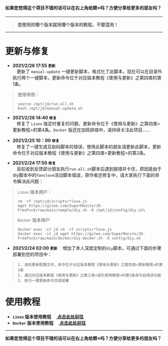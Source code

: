 __如果您觉得这个项目不错的话可以在右上角给颗⭐吗？方便分享给更多的朋友吗？__

***

> __您使用的哪个版本就用哪个版本的教程，不要混用！__

***

# 更新与修复
- __2021/2/26 17:55 `更新`__\
ㅤ更新了 `manual-update` 一键更新脚本，格式化了此脚本，现在可以在目录外执行两个一键脚本，更新命令位于对应版本教程《使用与更新》之第四类的第1条。
>使用举例：
>
>     source /opt/jd/run-all.sh
>     bash /opt/jd/manual-update.sh

- __2021/2/26 14:40 `修复`__\
ㅤ修复了 `Liunx` 版定时重复的问题，更新命令位于《使用与更新》之第四类<更新教程>的第4条。`Docker` 版还在加班排错中，请持续关注此项目......

- __2021/2/25 10：00 `修复`__\
ㅤ修复了一键生成互助码脚本的错误，使用此脚本的朋友请更新此脚本，更新命令位于对应版本教程《使用与更新》之第四类<更新教程>的第2条。

- __2021/2/24 17:50 `修复`__\
ㅤ目前收到反馈部分朋友执行`run-all.sh`脚本后遇到报错并卡住，原因是由于diy脚本中的`fanslove`活动脚本错误，原作者还修复中，请大家执行下面的命令解决此问题：
>`Linux` 版本用户：
>
>     rm -rf /opt/jd/scripts/*love.js
>     wget https://gitee.com/SuperManito/JD-FreeFuck/raw/main/sample/diy.sh -O /opt/jd/config/diy.sh\
>`Docker` 版本用户
>
>     docker exec -it jd rm -rf scripts/*love.js
>     docker exec -it jd wget https://gitee.com/SuperManito/JD-FreeFuck/raw/main/docker/diy-docker.sh -O config/diy.sh


- __2021/2/24 02:00 `更新`__
ㅤ增加了本人深度定制的`diy`脚本，可通过下面的步骤部署到您的项目中：

>     1. 请先更新配置文件，命令位于对应版本教程《使用与更新》之第四类<更新教程>的第3条
>     2. 通过对应版本教程《使用与更新》之第三类<高阶使用教程>的第5条命令启用该功能
>     3. 执行一键更新命令完成部署


# 使用教程

- __`Linux`  版本使用教程 ㅤ[ 点击此处前往 ](https://github.com/SuperManito/JD-FreeFuck/wiki/Linux-Use-And-Update-Tutorial)__
- __`Docker` 版本使用教程 ㅤ[ 点击此处前往 ](https://github.com/SuperManito/JD-FreeFuck/wiki/Docker-Use-And-Update-Tutorial)__

***

__如果您觉得这个项目不错的话可以在右上角给颗⭐吗？方便分享给更多的朋友吗？__
